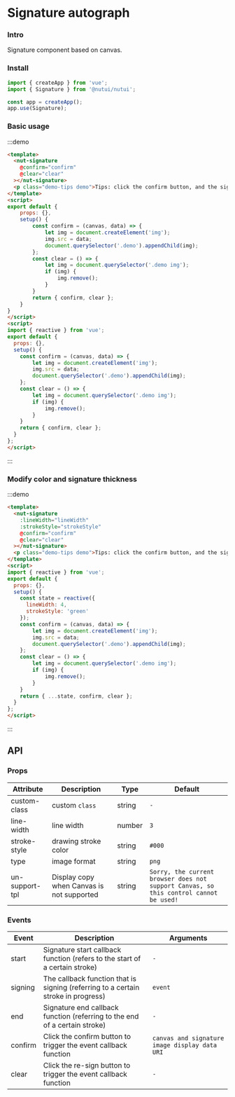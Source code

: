 #  Signature autograph

### Intro
    
Signature component based on canvas.

### Install

``` javascript
import { createApp } from 'vue';
import { Signature } from '@nutui/nutui';

const app = createApp();
app.use(Signature);

```
    



### Basic usage

:::demo

```html
<template>
  <nut-signature  
    @confirm="confirm" 
    @clear="clear"
  ></nut-signature>
  <p class="demo-tips demo">Tips: click the confirm button, and the signature image is displayed below</p>
</template>
<script>
export default {
    props: {},
    setup() {
        const confirm = (canvas, data) => {
            let img = document.createElement('img');
            img.src = data;
            document.querySelector('.demo').appendChild(img);
        };
        const clear = () => {
            let img = document.querySelector('.demo img'); 
            if (img) {
                img.remove();
            }
        }
        return { confirm, clear };
    }
}
</script>
<script>
import { reactive } from 'vue';
export default {
  props: {},
  setup() {
    const confirm = (canvas, data) => {
        let img = document.createElement('img');
        img.src = data;
        document.querySelector('.demo').appendChild(img);
    };
    const clear = () => {
        let img = document.querySelector('.demo img'); 
        if (img) {
            img.remove();
        }
    }
    return { confirm, clear };
  }
};
</script>
```
:::
### Modify color and signature thickness

:::demo

```html
<template>
  <nut-signature  
    :lineWidth="lineWidth" 
    :strokeStyle="strokeStyle"
    @confirm="confirm" 
    @clear="clear"
  ></nut-signature>
  <p class="demo-tips demo">Tips: click the confirm button, and the signature image is displayed below</p>
</template>
<script>
import { reactive } from 'vue';
export default {
  props: {},
  setup() {
    const state = reactive({
      lineWidth: 4,
      strokeStyle: 'green'
    });
    const confirm = (canvas, data) => {
        let img = document.createElement('img');
        img.src = data;
        document.querySelector('.demo').appendChild(img);
    };
    const clear = () => {
        let img = document.querySelector('.demo img'); 
        if (img) {
            img.remove();
        }
    }
    return { ...state, confirm, clear };
  }
};
</script>

```
:::  
## API
    
### Props
 | Attribute | Description | Type | Default
|----- | ----- | ----- | -----
| custom-class | custom `class` | string | `-`
| line-width | line width | number | `3`
| stroke-style | drawing stroke color | string | `#000`
| type | image format | string | `png`
| un-support-tpl | Display copy when Canvas is not supported | string | `Sorry, the current browser does not support Canvas, so this control cannot be used! `

### Events

| Event | Description | Arguments
|----- | ----- | -----
| start | Signature start callback function (refers to the start of a certain stroke) | `-`
| signing | The callback function that is signing (referring to a certain stroke in progress) | `event`
| end | Signature end callback function (referring to the end of a certain stroke) | `-`
| confirm | Click the confirm button to trigger the event callback function | `canvas and signature image display data URI`
| clear | Click the re-sign button to trigger the event callback function | `-`